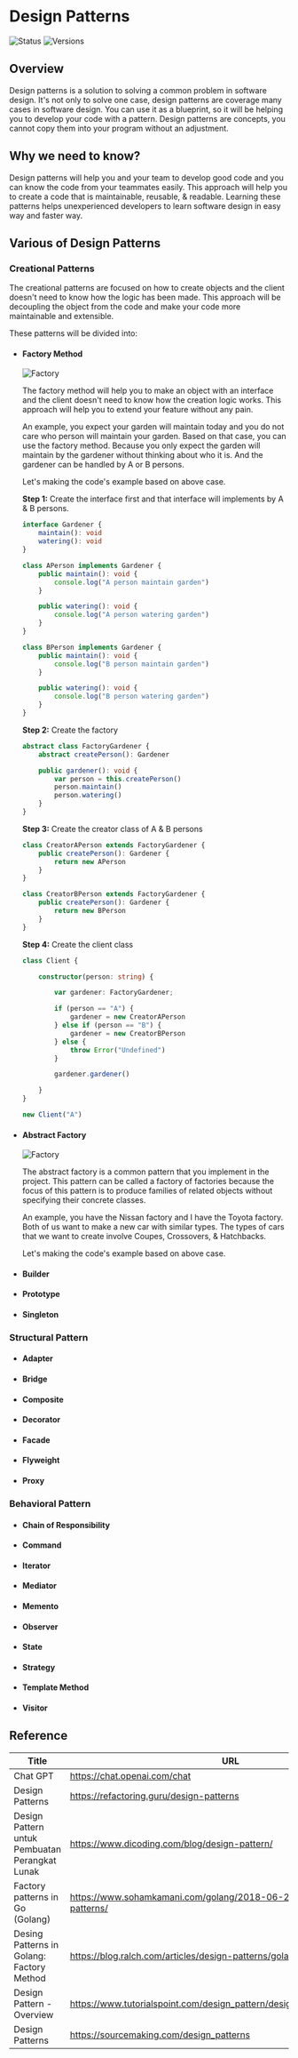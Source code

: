 # Design Patterns

![Status](https://badgen.net/badge/status/in%20progress/orange) ![Versions](https://badgen.net/badge/version/v0.0.1/cyan)

## Overview

Design patterns is a solution to solving a common problem in software design. It's not only to solve one case, design patterns are coverage many cases in software design. You can use it as a blueprint, so it will be helping you to develop your code with a pattern. Design patterns are concepts, you cannot copy them into your program without an adjustment.

## Why we need to know?

Design patterns will help you and your team to develop good code and you can know the code from your teammates easily. This approach will help you to create a code that is maintainable, reusable, & readable. Learning these patterns helps unexperienced developers to learn software design in easy way and faster way.

## Various of Design Patterns

### Creational Patterns

The creational patterns are focused on how to create objects and the client doesn't need to know how the logic has been made. This approach will be decoupling the object from the code and make your code more maintainable and extensible.

These patterns will be divided into:

* #### Factory Method

  ![Factory](https://refactoring.guru/images/patterns/diagrams/factory-method/structure.png)

  The factory method will help you to make an object with an interface and the client doesn't need to know how the creation logic works. This approach will help you to extend your feature without any pain.

  An example, you expect your garden will maintain today and you do not care who person will maintain your garden. Based on that case, you can use the factory method. Because you only expect the garden will maintain by the gardener without thinking about who it is. And the gardener can be handled by A or B persons.

  Let's making the code's example based on above case.

  **Step 1:** Create the interface first and that interface will implements by A & B persons.

  ```ts
  interface Gardener {
      maintain(): void
      watering(): void
  }

  class APerson implements Gardener {
      public maintain(): void {
          console.log("A person maintain garden")
      }

      public watering(): void {
          console.log("A person watering garden")
      }
  }

  class BPerson implements Gardener {
      public maintain(): void {
          console.log("B person maintain garden")
      }

      public watering(): void {
          console.log("B person watering garden")
      }
  }
  ```

  **Step 2:** Create the factory

  ```ts
  abstract class FactoryGardener {
      abstract createPerson(): Gardener

      public gardener(): void {
          var person = this.createPerson()
          person.maintain()
          person.watering()
      }
  }
  ```

  **Step 3:** Create the creator class of A & B persons

  ```ts
  class CreatorAPerson extends FactoryGardener {
      public createPerson(): Gardener {
          return new APerson
      }
  }

  class CreatorBPerson extends FactoryGardener {
      public createPerson(): Gardener {
          return new BPerson
      }
  }
  ```

  **Step 4:** Create the client class

  ```ts
  class Client {

      constructor(person: string) {

          var gardener: FactoryGardener;

          if (person == "A") {
              gardener = new CreatorAPerson
          } else if (person == "B") {
              gardener = new CreatorBPerson
          } else {
              throw Error("Undefined")
          }

          gardener.gardener()

      }
  }

  new Client("A")
  ```

* #### Abstract Factory

  ![Factory](https://refactoring.guru/images/patterns/diagrams/abstract-factory/structure-2x.png)

  The abstract factory is a common pattern that you implement in the project. This pattern can be called a factory of factories because the focus of this pattern is to produce families of related objects without specifying their concrete classes.

  An example, you have the Nissan factory and I have the Toyota factory. Both of us want to make a new car with similar types. The types of cars that we want to create involve Coupes, Crossovers, & Hatchbacks.

  Let's making the code's example based on above case.

* #### Builder

* #### Prototype

* #### Singleton

### Structural Pattern

* #### Adapter

* #### Bridge

* #### Composite

* #### Decorator

* #### Facade

* #### Flyweight

* #### Proxy

### Behavioral Pattern

* #### Chain of Responsibility

* #### Command

* #### Iterator

* #### Mediator

* #### Memento

* #### Observer

* #### State

* #### Strategy

* #### Template Method

* #### Visitor

## Reference

Title | URL
---|---
Chat GPT | <https://chat.openai.com/chat>
Design Patterns | <https://refactoring.guru/design-patterns>
Design Pattern untuk Pembuatan Perangkat Lunak | <https://www.dicoding.com/blog/design-pattern/>
Factory patterns in Go (Golang) | <https://www.sohamkamani.com/golang/2018-06-20-golang-factory-patterns/>
Desing Patterns in Golang: Factory Method | <https://blog.ralch.com/articles/design-patterns/golang-factory-method/>
Design Pattern - Overview | <https://www.tutorialspoint.com/design_pattern/design_pattern_overview.htm>
Design Patterns | <https://sourcemaking.com/design_patterns>
